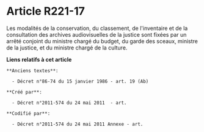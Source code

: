 # Article R221-17

Les modalités de la conservation, du classement, de l'inventaire et de la consultation des archives audiovisuelles de la
justice sont fixées par un arrêté conjoint du ministre chargé du budget, du garde des sceaux, ministre de la justice, et du
ministre chargé de la culture.

**Liens relatifs à cet article**

	**Anciens textes**:

	  - Décret n°86-74 du 15 janvier 1986 - art. 19 (Ab)

	**Créé par**:

	  - Décret n°2011-574 du 24 mai 2011  - art.

	**Codifié par**:

	  - Décret n°2011-574 du 24 mai 2011 Annexe - art.
